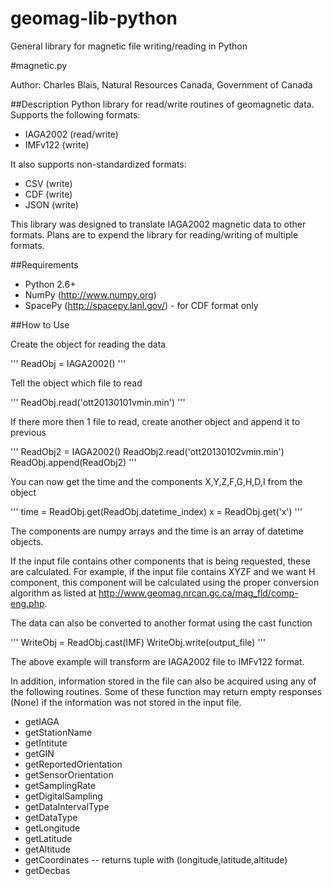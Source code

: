 geomag-lib-python
=================

General library for magnetic file writing/reading in Python

#magnetic.py

Author: Charles Blais, Natural Resources Canada, Government of Canada

##Description
Python library for read/write routines of geomagnetic data. Supports the following formats:
- IAGA2002  (read/write)
- IMFv122	(write)

It also supports non-standardized formats:
- CSV		(write)
- CDF		(write)
- JSON		(write)

This library was designed to translate IAGA2002 magnetic data to other formats.  Plans are to expend the library for reading/writing of multiple formats.

##Requirements

- Python 2.6+
- NumPy (http://www.numpy.org)
- SpacePy (http://spacepy.lanl.gov/) - for CDF format only

##How to Use

Create the object for reading the data

'''
ReadObj = IAGA2002()
'''

Tell the object which file to read

'''
ReadObj.read('ott20130101vmin.min')
'''

If there more then 1 file to read, create another object and append it to previous

'''
ReadObj2 = IAGA2002()
ReadObj2.read('ott20130102vmin.min')
ReadObj.append(ReadObj2)
'''

You can now get the time and the components X,Y,Z,F,G,H,D,I from the object

'''
time = ReadObj.get(ReadObj.datetime_index)
x = ReadObj.get('x')
'''

The components are numpy arrays and the time is an array of datetime objects.

If the input file contains other components that is being requested, these are calculated.  For example, if the input file contains XYZF and we want H component, this component will be calculated using the proper conversion algorithm as listed at http://www.geomag.nrcan.gc.ca/mag_fld/comp-eng.php.

The data can also be converted to another format using the cast function

'''
WriteObj = ReadObj.cast(IMF)
WriteObj.write(output_file)
'''

The above example will transform are IAGA2002 file to IMFv122 format.

In addition, information stored in the file can also be acquired using any of the following routines.  Some of these function may return empty responses (None) if the information was not stored in the input file.

- getIAGA
- getStationName
- getIntitute
- getGIN
- getReportedOrientation
- getSensorOrientation
- getSamplingRate
- getDigitalSampling
- getDataIntervalType
- getDataType
- getLongitude
- getLatitude
- getAltitude
- getCoordinates
-- returns tuple with (longitude,latitude,altitude)
- getDecbas


